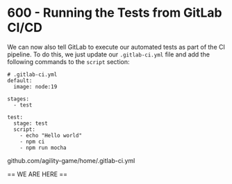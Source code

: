 # 600 - Running the Tests from GitLab CI/CD

We can now also tell GitLab to execute our automated tests as part of the CI pipeline. To do this, we just update our ```.gitlab-ci.yml``` file and add the following commands to the ```script``` section:

```
# .gitlab-ci.yml
default:
  image: node:19

stages:
  - test

test:
  stage: test
  script:
    - echo "Hello world"
    - npm ci
    - npm run mocha
```

github.com/agility-game/home/.gitlab-ci.yml

== WE ARE HERE ==
